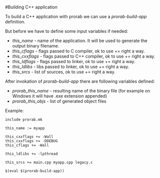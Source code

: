 #Building C++ application

To build a C++ application with prorab we can use a *prorab-build-app* definition.

But before we have to define some input variables if needed:
- *this_name* - name of the application. It will be used to generate the output binary filename.
- *this_cflags* - flags passed to C compiler, ok to use += right a way.
- *this_cxxflags* - flags passed to C++ compiler, ok to use += right a way.
- *this_ldflags* - flags passed to linker, ok to use += right a way.
- *this_ldlibs* - libs passed to linker, ok to use += right a way.
- *this_srcs* - list of sources, ok to use += right a way.

After invokation of *prorab-build-app* there are following variables defined:
- *prorab_this_name* - resulting name of the binary file (for example on Windows it will have .exe extension appended)
- *prorab_this_objs* - list of generated object files

Example:

```
include prorab.mk

this_name := myapp

this_cxxflags += -Wall
this_cxxflags += -DDEBUG
this_cflags += -Wall

this_ldlibs += -lpthread

this_srcs += main.cpp myapp.cpp legacy.c

$(eval $(prorab-build-app))
```
